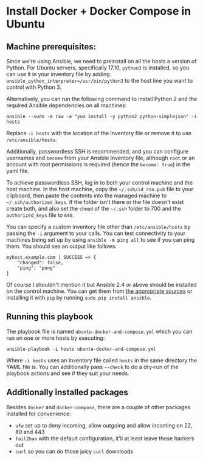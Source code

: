 # Install Docker + Docker Compose in Ubuntu

## Machine prerequisites:

Since we're using Ansible, we need to preinstall on all the hosts a version of Python.
For Ubuntu servers, specifically 17.10, `python3` is installed, so you can use it in your
inventory file by adding `ansible_python_interpreter=/usr/bin/python3` to the host line
you want to control with Python 3.

Alternatively, you can run the following command to install Python 2 and the required
Ansible dependencies on all machines:

```
ansible --sudo -m raw -a "yum install -y python2 python-simplejson" -i hosts
```

Replace `-i hosts` with the location of the Inventory file or remove it to use
`/etc/ansible/hosts`.

Additionally, passwordless SSH is recommended, and you can configure usernames and `become`
from your Ansible Inventory file, although `root` or an account with root permissions is
required (hence the `become: true`) in the yaml file.

To achieve passwordless SSH, log in to both your control machine and the host machine. In the
host machine, copy the `~/.ssh/id_rsa.pub` file to your clipboard, then paste the contents
into the managed machine to `~/.ssh/authorized_keys`. If the folder isn't there or the file
doesn't exist create both, and also set the `chmod` of the `~/.ssh` folder to 700 and the
`authorized_keys` file to `640`.

You can specify a custom inventory file other than `/etc/ansible/hosts` by passing the `-i`
argument to your calls. You can test connectivity to your machines being set up by using
`ansible -m ping all` to see if you can ping them. You should see an output like follows:

```
myhost.example.com | SUCCESS => {
    "changed": false,
    "ping": "pong"
}
```

Of course I shouldn't mention it but Ansible 2.4 or above should be installed on the control
machine. You can get them from [the appropriate sources](http://docs.ansible.com/ansible/latest/intro_installation.html)
or installing it with `pip` by running `sudo pip install ansible`.

## Running this playbook

The playbook file is named `ubuntu-docker-and-compose.yml` which you can run on one or
more hosts by executing:

```
ansible-playbook -i hosts ubuntu-docker-and-compose.yml
```

Where `-i hosts` uses an Inventory file called `hosts` in the same directory the YAML file
is. You can additionally pass `--check` to do a dry-run of the playbook actions and see if
they suit your needs.

## Additionally installed packages

Besides `docker` and `docker-compose`, there are a couple of other packages installed for convenience:

* `ufw` set up to deny incoming, allow outgoing and allow incoming on 22, 80 and 443
* `fail2ban` with the default configuration, it'll at least leave those hackers out
* `curl` so you can do those juicy `curl` downloads
